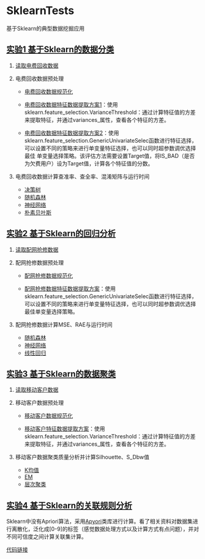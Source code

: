# SklearnTests
基于Sklearn的典型数据挖掘应用

## [实验1 基于Sklearn的数据分类](https://github.com/dlvguo/SklearnTests/tree/master/Test1)

1. [读取电费回收数据](https://github.com/dlvguo/SklearnTests/blob/master/Test1/test1-1.py)

2. 电费回收数据预处理

   - [电费回收数据规范化](https://github.com/dlvguo/SklearnTests/blob/master/Test1/test1-2a.py)

   - [电费回收数据特征数据提取方案1](https://github.com/dlvguo/SklearnTests/blob/master/Test1/test1-2b1.py)：使用sklearn.feature_selection.VarianceThreshold：通过计算特征值的方差来提取特征，并通过variances_属性，查看各个特征的方差。
   - [电费回收数据特征数据提取方案2](https://github.com/dlvguo/SklearnTests/blob/master/Test1/test1-2b2.py)：使用sklearn.feature_selection.GenericUnivariateSelec函数进行特征选择，可以设置不同的策略来进行单变量特征选择，也可以同时超参数调优选择最佳	单变量选择策略。该评估方法需要设置Target值，将IS_BAD（是否为欠费用户）设为Target值，计算各个特征值的分数。

3. 电费回收数据计算查准率、查全率、混淆矩阵与运行时间

   - [决策树](https://github.com/dlvguo/SklearnTests/blob/master/Test1/test1-3-1.py)
   - [随机森林](https://github.com/dlvguo/SklearnTests/blob/master/Test1/test1-3-2.py)
   - [神经网络](https://github.com/dlvguo/SklearnTests/blob/master/Test1/test1-3-3.py)
   - [朴素贝叶斯](https://github.com/dlvguo/SklearnTests/blob/master/Test1/test1-3-4.py)

## [实验2  基于Sklearn的回归分析](https://github.com/dlvguo/SklearnTests/tree/master/Test2)

1.  [读取配网抢修数据](https://github.com/dlvguo/SklearnTests/blob/master/Test2/test2-1.py)

2. 配网抢修数据预处理

   - [配网抢修数据规范化](https://github.com/dlvguo/SklearnTests/blob/master/Test2/test2-2a.py)

   - [配网抢修数据特征数据提取方案](https://github.com/dlvguo/SklearnTests/blob/master/Test2/test2-2b.py)：使用sklearn.feature_selection.GenericUnivariateSelec函数进行特征选择，可以设置不同的策略来进行单变量特征选择，也可以同时超参数调优选择最佳单变量选择策略。

3. 配网抢修数据计算MSE、RAE与运行时间

   - [随机森林](https://github.com/dlvguo/SklearnTests/blob/master/Test2/test2-3-1.py)
   - [神经网络](https://github.com/dlvguo/SklearnTests/blob/master/Test2/test2-3-2.py)
   - [线性回归](https://github.com/dlvguo/SklearnTests/blob/master/Test2/test2-3-3.py)

## [实验3  基于Sklearn的数据聚类](https://github.com/dlvguo/SklearnTests/tree/master/Test3)

1.  [读取移动客户数据](https://github.com/dlvguo/SklearnTests/blob/master/Test3/test3-1.py)

2. 移动客户数据预处理

   - [移动客户数据规范化](https://github.com/dlvguo/SklearnTests/blob/master/Test3/test3-2a.py)

   - [移动客户特征数据提取方案](https://github.com/dlvguo/SklearnTests/blob/master/Test3/test3-2b.py)：使用sklearn.feature_selection.VarianceThreshold：通过计算特征值的方差来提取特征，并通过variances_属性，查看各个特征的方差。

3. 移动客户数据聚类质量分析并计算Silhouette、S_Dbw值

   - [K均值](https://github.com/dlvguo/SklearnTests/blob/master/Test3/test3-3-1.py)
   - [EM](https://github.com/dlvguo/SklearnTests/blob/master/Test3/test3-3-2.py)
   - [层次聚类](https://github.com/dlvguo/SklearnTests/blob/master/Test3/test3-3-3.py)

## [实验4 基于Sklearn的关联规则分析](https://github.com/dlvguo/SklearnTests/tree/master/Test4)

Sklearn中没有Apriori算法，采用[Apyori](https://github.com/ymoch/apyori)类库进行计算。看了相关资料对数据集进行离散化，泛化成[0-9]的标签（感觉数据处理方式以及计算方式有点问题），并对不同可信度之间计算关联集计算。

[代码链接](https://github.com/dlvguo/SklearnTests/blob/master/Test4/test4.py)
